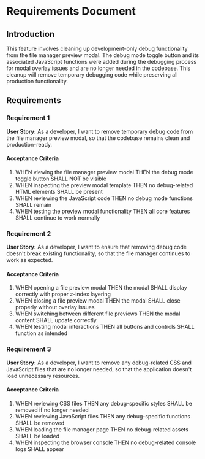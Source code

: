 # Requirements Document

## Introduction

This feature involves cleaning up development-only debug functionality from the file manager preview modal. The debug mode toggle button and its associated JavaScript functions were added during the debugging process for modal overlay issues and are no longer needed in the codebase. This cleanup will remove temporary debugging code while preserving all production functionality.

## Requirements

### Requirement 1

**User Story:** As a developer, I want to remove temporary debug code from the file manager preview modal, so that the codebase remains clean and production-ready.

#### Acceptance Criteria

1. WHEN viewing the file manager preview modal THEN the debug mode toggle button SHALL NOT be visible
2. WHEN inspecting the preview modal template THEN no debug-related HTML elements SHALL be present
3. WHEN reviewing the JavaScript code THEN no debug mode functions SHALL remain
4. WHEN testing the preview modal functionality THEN all core features SHALL continue to work normally

### Requirement 2

**User Story:** As a developer, I want to ensure that removing debug code doesn't break existing functionality, so that the file manager continues to work as expected.

#### Acceptance Criteria

1. WHEN opening a file preview modal THEN the modal SHALL display correctly with proper z-index layering
2. WHEN closing a file preview modal THEN the modal SHALL close properly without overlay issues
3. WHEN switching between different file previews THEN the modal content SHALL update correctly
4. WHEN testing modal interactions THEN all buttons and controls SHALL function as intended

### Requirement 3

**User Story:** As a developer, I want to remove any debug-related CSS and JavaScript files that are no longer needed, so that the application doesn't load unnecessary resources.

#### Acceptance Criteria

1. WHEN reviewing CSS files THEN any debug-specific styles SHALL be removed if no longer needed
2. WHEN reviewing JavaScript files THEN any debug-specific functions SHALL be removed
3. WHEN loading the file manager page THEN no debug-related assets SHALL be loaded
4. WHEN inspecting the browser console THEN no debug-related console logs SHALL appear